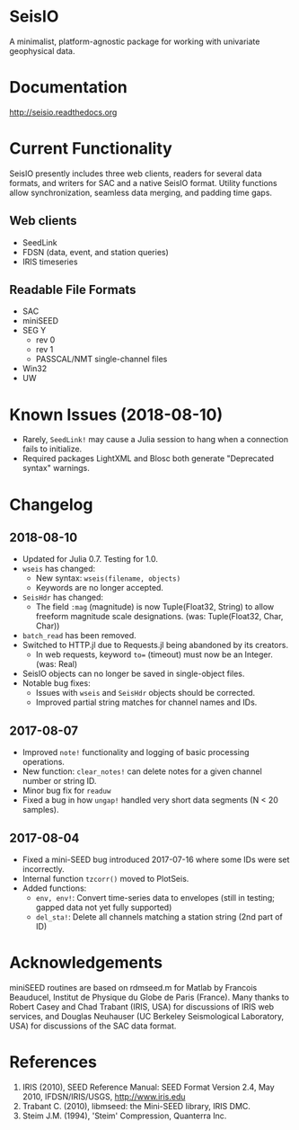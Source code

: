 # SeisIO
A minimalist, platform-agnostic package for working with univariate geophysical data.

# Documentation
http://seisio.readthedocs.org

# Current Functionality
SeisIO presently includes three web clients, readers for several data formats, and writers for SAC and a native SeisIO format. Utility functions allow synchronization, seamless data merging, and padding time gaps.

## Web clients
* SeedLink
* FDSN (data, event, and station queries)
* IRIS timeseries

## Readable File Formats
* SAC
* miniSEED
* SEG Y
  + rev 0
  + rev 1
  + PASSCAL/NMT single-channel files
* Win32
* UW

# Known Issues (2018-08-10)
* Rarely, `SeedLink!` may cause a Julia session to hang when a connection fails to initialize.
* Required packages LightXML and Blosc both generate "Deprecated syntax" warnings.

# Changelog
## 2018-08-10
* Updated for Julia 0.7. Testing for 1.0.
* `wseis` has changed:
  + New syntax: `wseis(filename, objects)`
  + Keywords are no longer accepted.
* `SeisHdr` has changed:
  + The field `:mag` (magnitude) is now Tuple(Float32, String) to allow freeform magnitude scale designations. (was: Tuple(Float32, Char, Char))
* `batch_read` has been removed.
* Switched to HTTP.jl due to Requests.jl being abandoned by its creators.
  + In web requests, keyword `to=` (timeout) must now be an Integer. (was: Real)
* SeisIO objects can no longer be saved in single-object files.
* Notable bug fixes:
  + Issues with `wseis` and `SeisHdr` objects should be corrected.
  + Improved partial string matches for channel names and IDs.

## 2017-08-07
* Improved `note!` functionality and logging of basic processing operations.
* New function: `clear_notes!` can delete notes for a given channel number or string ID.
* Minor bug fix for `readuw`
* Fixed a bug in how `ungap!` handled very short data segments (N < 20 samples).

## 2017-08-04
* Fixed a mini-SEED bug introduced 2017-07-16 where some IDs were set incorrectly.
* Internal function `tzcorr()` moved to PlotSeis.
* Added functions:
  + `env, env!`: Convert time-series data to envelopes (still in testing; gapped data not yet fully supported)
  + `del_sta!`: Delete all channels matching a station string (2nd part of ID)

# Acknowledgements
miniSEED routines are based on rdmseed.m for Matlab by Francois Beauducel, Institut de Physique du Globe de Paris (France). Many thanks to Robert Casey and Chad Trabant (IRIS, USA) for discussions of IRIS web services, and Douglas Neuhauser (UC Berkeley Seismological Laboratory, USA) for discussions of the SAC data format.

# References
1. IRIS (2010), SEED Reference Manual: SEED Format Version 2.4, May 2010, IFDSN/IRIS/USGS, http://www.iris.edu
2. Trabant C. (2010), libmseed: the Mini-SEED library, IRIS DMC.
3. Steim J.M. (1994), 'Steim' Compression, Quanterra Inc.

